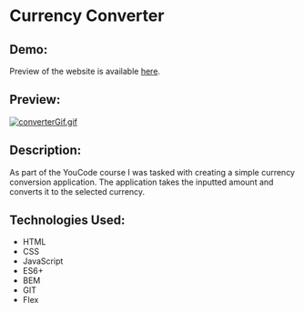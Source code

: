 # Currency Converter
## Demo:

Preview of the website is available [here](https://dompalka.github.io/currencyConverter/).
## Preview:

[![converterGif.gif](https://s9.gifyu.com/images/converterGif.gif)](https://gifyu.com/image/SkENB)
## Description:

As part of the YouCode course I was tasked with creating a simple currency conversion application. The application takes the inputted amount and converts it to the selected currency.

## Technologies Used:

- HTML
- CSS
- JavaScript
- ES6+
- BEM
- GIT
- Flex